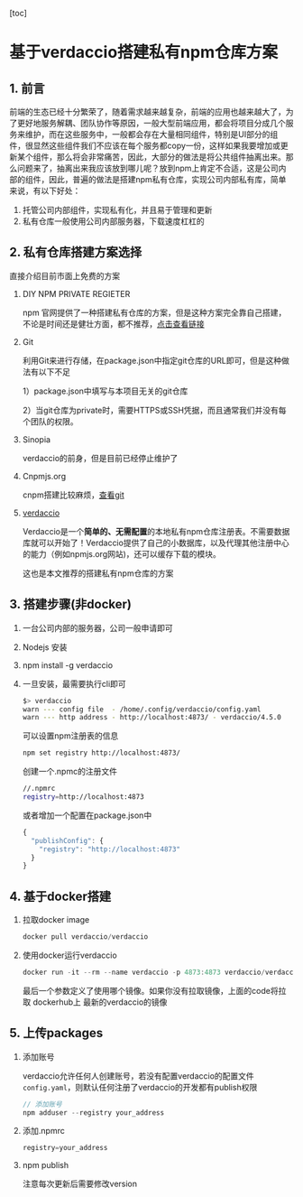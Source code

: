 [toc]

# 基于verdaccio搭建私有npm仓库方案

## 1. 前言

前端的生态已经十分繁荣了，随着需求越来越复杂，前端的应用也越来越大了，为了更好地服务解耦、团队协作等原因，一般大型前端应用，都会将项目分成几个服务来维护，而在这些服务中，一般都会存在大量相同组件，特别是UI部分的组件，很显然这些组件我们不应该在每个服务都copy一份，这样如果我要增加或更新某个组件，那么将会非常痛苦，因此，大部分的做法是将公共组件抽离出来。那么问题来了，抽离出来我应该放到哪儿呢？放到npm上肯定不合适，这是公司内部的组件，因此，普遍的做法是搭建npm私有仓库，实现公司内部私有库，简单来说，有以下好处：

1. 托管公司内部组件，实现私有化，并且易于管理和更新
2. 私有仓库一般使用公司内部服务器，下载速度杠杠的

## 2. 私有仓库搭建方案选择

直接介绍目前市面上免费的方案

1. DIY NPM PRIVATE REGIETER

   npm 官网提供了一种搭建私有仓库的方案，但是这种方案完全靠自己搭建，不论是时间还是健壮方面，都不推荐，[点击查看链接](https://docs.npmjs.com/misc/registry.html)

2. Git 

   利用Git来进行存储，在package.json中指定git仓库的URL即可，但是这种做法有以下不足

   1）package.json中填写与本项目无关的git仓库

   2）当git仓库为private时，需要HTTPS或SSH凭据，而且通常我们并没有每个团队的权限。

3. Sinopia

   verdaccio的前身，但是目前已经停止维护了

4. Cnpmjs.org

   cnpm搭建比较麻烦，[查看git](https://github.com/cnpm/cnpmjs.org)

5. [verdaccio](https://www.npmjs.com/package/verdaccio)

   Verdaccio是一个**简单的、无需配置**的本地私有npm仓库注册表。不需要数据库就可以开始了！Verdaccio提供了自己的小数据库，以及代理其他注册中心的能力（例如npmjs.org网站)，还可以缓存下载的模块。

   这也是本文推荐的搭建私有npm仓库的方案

## 3. 搭建步骤(非docker)

1. 一台公司内部的服务器，公司一般申请即可

2. Nodejs 安装

3. npm install -g verdaccio

4. 一旦安装，最需要执行cli即可

   ```bash
   $> verdaccio
   warn --- config file  - /home/.config/verdaccio/config.yaml
   warn --- http address - http://localhost:4873/ - verdaccio/4.5.0
   ```

   可以设置npm注册表的信息

   ```bash
   npm set registry http://localhost:4873/
   ```

   创建一个.npmc的注册文件

   ```bash
   //.npmrc
   registry=http://localhost:4873
   ```

   或者增加一个配置在package.json中

   ```js
   {
     "publishConfig": {
       "registry": "http://localhost:4873"
     }
   }
   ```

## 4. 基于docker搭建

1. 拉取docker image

   ```js
   docker pull verdaccio/verdaccio
   ```

2. 使用docker运行verdaccio

   ```js
   docker run -it --rm --name verdaccio -p 4873:4873 verdaccio/verdaccio
   ```

   最后一个参数定义了使用哪个镜像。如果你没有拉取镜像，上面的code将拉取 dockerhub上 最新的verdaccio的镜像

## 5. 上传packages

1. 添加账号

   verdaccio允许任何人创建账号，若没有配置verdaccio的配置文件`config.yaml`，则默认任何注册了verdaccio的开发都有publish权限

   ```js
   // 添加账号
   npm adduser --registry your_address
   ```

2. 添加.npmrc

   ```js
   registry=your_address
   ```

3. npm publish

   注意每次更新后需要修改version



































































































































